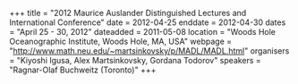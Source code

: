 +++
title = "2012 Maurice Auslander Distinguished Lectures and International Conference"
date = 2012-04-25
enddate = 2012-04-30
dates = "April 25 - 30, 2012"
dateadded = 2011-05-08
location = "Woods Hole Oceanographic Institute, Woods Hole, MA, USA"
webpage = "http://www.math.neu.edu/~martsinkovsky/p/MADL/MADL.html"
organisers = "Kiyoshi Igusa, Alex Martsinkovsky, Gordana Todorov"
speakers = "Ragnar-Olaf Buchweitz (Toronto)"
+++
